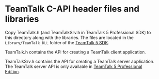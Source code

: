 # TeamTalk C-API header files and libraries

Copy TeamTalk.h (and TeamTalkSrv.h in TeamTalk 5 Professional SDK) to
this directory along with the libraries. The files are located in the
`Library/TeamTalk_DLL` folder of the [TeamTalk 5
SDK](http://bearware.dk/?page_id=419).

TeamTalk.h contains the API for creating a TeamTalk client
application.

TeamTalkSrv.h contains the API for creating a TeamTalk server
application. The TeamTalk server API is only available in [TeamTalk 5
Professional Edition](http://bearware.dk/?page_id=419).
